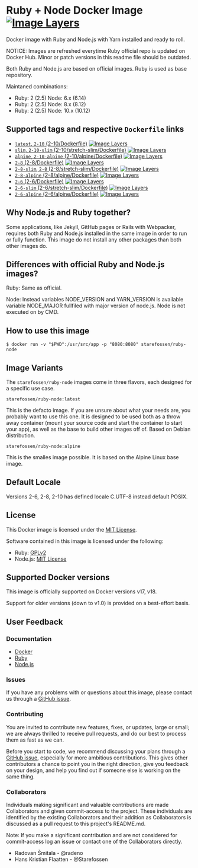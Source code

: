 # Ruby + Node Docker Image [![Image Layers](https://images.microbadger.com/badges/image/starefossen/ruby-node:alpine.svg)](https://microbadger.com/#/images/starefossen/ruby-node:alpine)

Docker image with Ruby and Node.js with Yarn installed and ready to roll.

NOTICE: Images are refreshed everytime Ruby official repo is updated on Docker Hub. Minor or patch versions in this readme file should be outdated.

Both Ruby and Node.js are based on official images. Ruby is used as base repository.

Maintaned combinations:

- Ruby: 2 (2.5) Node: 6.x (6.14)
- Ruby: 2 (2.5) Node: 8.x (8.12)
- Ruby: 2 (2.5) Node: 10.x (10.12)

## Supported tags and respective `Dockerfile` links

- [`latest`, `2-10` (2-10/Dockerfile)](https://github.com/Starefossen/docker-ruby-node/blob/master/2-10/stretch/Dockerfile) [![Image Layers](https://images.microbadger.com/badges/image/starefossen/ruby-node:2-10.svg)](https://microbadger.com/#/images/starefossen/ruby-node:2-10)
- [`slim`, `2-10-slim` (2-10/stretch-slim/Dockerfile)](https://github.com/Starefossen/docker-ruby-node/blob/master/2-10/stretch-slim/Dockerfile) [![Image Layers](https://images.microbadger.com/badges/image/starefossen/ruby-node:2-10-slim.svg)](https://microbadger.com/#/images/starefossen/ruby-node:slim)
- [`alpine`, `2-10-alpine` (2-10/alpine/Dockerfile)](https://github.com/Starefossen/docker-ruby-node/blob/master/2-10/alpine/Dockerfile) [![Image Layers](https://images.microbadger.com/badges/image/starefossen/ruby-node:2-10-alpine.svg)](https://microbadger.com/#/images/starefossen/ruby-node:2-10-alpine)
- [`2-8` (2-8/Dockerfile)](https://github.com/Starefossen/docker-ruby-node/blob/master/2-8/stretch/Dockerfile) [![Image Layers](https://images.microbadger.com/badges/image/starefossen/ruby-node:2-8.svg)](https://microbadger.com/#/images/starefossen/ruby-node:2-8)
- [`2-8-slim`, `2-8` (2-8/stretch-slim/Dockerfile)](https://github.com/Starefossen/docker-ruby-node/blob/master/2-8/stretch-slim/Dockerfile) [![Image Layers](https://images.microbadger.com/badges/image/starefossen/ruby-node:2-8-slim.svg)](https://microbadger.com/#/images/starefossen/ruby-node:2-8-slim)
- [`2-8-alpine` (2-8/alpine/Dockerfile)](https://github.com/Starefossen/docker-ruby-node/blob/master/2-8/alpine/Dockerfile) [![Image Layers](https://images.microbadger.com/badges/image/starefossen/ruby-node:2-8-alpine.svg)](https://microbadger.com/#/images/starefossen/ruby-node:2-8-alpine)
- [`2-6` (2-6/Dockerfile)](https://github.com/Starefossen/docker-ruby-node/blob/master/2-6/stretch/Dockerfile) [![Image Layers](https://images.microbadger.com/badges/image/starefossen/ruby-node:2-6.svg)](https://microbadger.com/#/images/starefossen/ruby-node:2-6)
- [`2-6-slim` (2-6/stretch-slim/Dockerfile)](https://github.com/Starefossen/docker-ruby-node/blob/master/2-6/stretch-slim/Dockerfile) [![Image Layers](https://images.microbadger.com/badges/image/starefossen/ruby-node:2-6-slim.svg)](https://microbadger.com/#/images/starefossen/ruby-node:2-6-slim)
- [`2-6-alpine` (2-6/alpine/Dockerfile)](https://github.com/Starefossen/docker-ruby-node/blob/master/2-6/alpine/Dockerfile) [![Image Layers](https://images.microbadger.com/badges/image/starefossen/ruby-node:2-6-alpine.svg)](https://microbadger.com/#/images/starefossen/ruby-node:2-6-alpine)

## Why Node.js and Ruby together?

Some applications, like Jekyll, GitHub pages or Rails with Webpacker, requires both Ruby and Node.js
installed in the same image in order to run or fully function. This image do not install any other packages than both other images do.

## Differences with official Ruby and Node.js images?

Ruby: Same as official.

Node: Instead variables NODE_VERSION and YARN_VERSION is available variable NODE_MAJOR fullfiled with major version of node.js. Node is not executed on by CMD.

## How to use this image

```
$ docker run -v "$PWD":/usr/src/app -p "8080:8080" starefossen/ruby-node
```

## Image Variants

The `starefossen/ruby-node` images come in three flavors, each designed for a
specific use case.

`starefossen/ruby-node:latest`

This is the defacto image. If you are unsure about what your needs are, you
probably want to use this one. It is designed to be used both as a throw away container (mount your source code and start the container to start your app), as well as the base to build other images off of.
Based on Debian distribution.

`starefossen/ruby-node:alpine`

This is the smalles image possible. It is based on the Alpine Linux base image.

## Default Locale

Versions 2-6, 2-8, 2-10 has defined locale C.UTF-8 instead default POSIX.

## License

This Docker image is licensed under the [MIT License](https://github.com/Starefossen/docker-ruby-node/blob/master/LICENSE).

Software contained in this image is licensed under the following:

- Ruby: [GPLv2](https://github.com/ruby/ruby/blob/trunk/GPL)
- Node.js: [MIT License](https://github.com/nodejs/node/blob/master/LICENSE)

## Supported Docker versions

This image is officially supported on Docker versions v17, v18.

Support for older versions (down to v1.0) is provided on a best-effort basis.

## User Feedback

### Documentation

- [Docker](http://docs.docker.com)
- [Ruby](https://www.ruby-lang.org/en/)
- [Node.js](https://nodejs.org/en/)

### Issues

If you have any problems with or questions about this image, please contact us
through a [GitHub issue](https://github.com/Starefossen/docker-ruby-node/issues).

### Contributing

You are invited to contribute new features, fixes, or updates, large or small;
we are always thrilled to receive pull requests, and do our best to process them
as fast as we can.

Before you start to code, we recommend discussing your plans through a [GitHub
issue](https://github.com/Starefossen/docker-ruby-node/issues), especially for
more ambitious contributions. This gives other contributors a chance to point
you in the right direction, give you feedback on your design, and help you find
out if someone else is working on the same thing.

### Collaborators

Individuals making significant and valuable contributions are made Collaborators
and given commit-access to the project. These individuals are identified by the
existing Collaborators and their addition as Collaborators is discussed as a
pull request to this project's README.md.

Note: If you make a significant contribution and are not considered for
commit-access log an issue or contact one of the Collaborators directly.

- Radovan Šmitala - @radeno
- Hans Kristian Flaatten - @Starefossen
